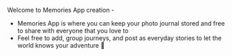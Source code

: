 Welcome to Memories App creation -
* Memories App is where you can keep your photo journal stored and free to share with everyone that you love to
* Feel free to add, group journeys, and post as everyday stories to let the world knows your adventure 🤩
